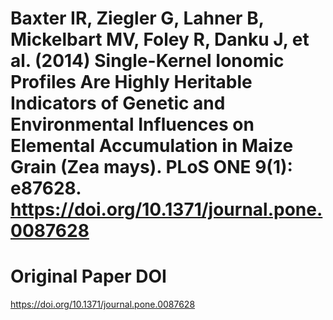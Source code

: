 # Baxter IR, Ziegler G, Lahner B, Mickelbart MV, Foley R, Danku J, et al. (2014) Single-Kernel Ionomic Profiles Are Highly Heritable Indicators of Genetic and Environmental Influences on Elemental Accumulation in Maize Grain (Zea mays). PLoS ONE 9(1): e87628. https://doi.org/10.1371/journal.pone.0087628

# Original Paper DOI

https://doi.org/10.1371/journal.pone.0087628

# 